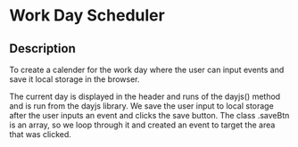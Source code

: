 # Work Day Scheduler

## Description
To create a calender for the work day where the user can input events
and save it local storage in the browser.

The current day is displayed in the header and runs of the dayjs()
method and is run from the dayjs library. We save the user input
to local storage after the user inputs an event and clicks the save button.
The class .saveBtn is an array, so we loop through it and created an event
to target the area that was clicked. 





